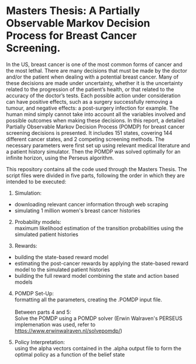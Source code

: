 # Masters Thesis: A Partially Observable Markov Decision Process for Breast Cancer Screening.

In the US, breast cancer is one of the most common forms of cancer and the most lethal.
There are many decisions that must be made by the doctor and/or the patient when dealing
with a potential breast cancer. Many of these decisions are made under uncertainty,
whether it is the uncertainty related to the progression of the patient’s health, or that related
to the accuracy of the doctor’s tests. Each possible action under consideration can
have positive effects, such as a surgery successfully removing a tumour, and negative effects:
a post-surgery infection for example. The human mind simply cannot take into account
all the variables involved and possible outcomes when making these decisions. In
this report, a detailed Partially Observable Markov Decision Process (POMDP) for breast
cancer screening decisions is presented. It includes 151 states, covering 144 different cancer
states, and 2 competing screening methods. The necessary parameters were first set up
using relevant medical literature and a patient history simulator. Then the POMDP was
solved optimally for an infinite horizon, using the Perseus algorithm.

This repository contains all the code used through the Masters Thesis. The script files were divided in five parts, following the order in which they are intended to be executed:
1. Simulation: 
* downloading relevant cancer information through web scraping
* simulating 1 million women's breast cancer histories

2. Probability models:\
maximum likelihood estimation of the transition probabilities using the simulated patient histories

3. Rewards: 
* building the state-based reward model
* estimating the post-cancer rewards by applying the state-based reward model to the simulated patient histories
* building the full reward model combining the state and action based models
            
4. POMDP Set-Up:\
formatting all the parameters, creating the .POMDP input file.\
\
Between parts 4 and 5:\
Solve the POMDP using a POMDP solver (Erwin Walraven's PERSEUS implemenation was used, refer to https://www.erwinwalraven.nl/solvepomdp/)

5. Policy Interpretation:\
using the alpha vectors contained in the .alpha output file to form the optimal policy as a function of the belief state
